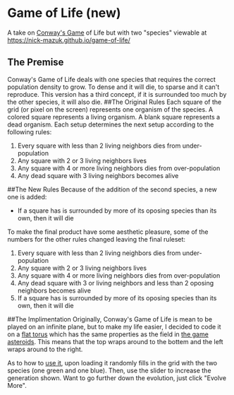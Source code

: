 # Game of Life (new)
A take on [Conway's Game](https://en.wikipedia.org/wiki/Conway%27s_Game_of_Life) of Life but with two "species" viewable at https://nick-mazuk.github.io/game-of-life/
## The Premise
Conway's Game of Life deals with one species that requires the correct population density to grow. To dense and it will die, to sparse and it can't reproduce. This version has a third concept, if it is surrounded too much by the other species, it will also die.
##The Original Rules
Each square of the grid (or pixel on the screen) represents one organism of the species. A colored square represents a living organism. A blank square represents a dead organism. Each setup determines the next setup according to the following rules:

1. Every square with less than 2 living neighbors dies from under-population
2. Any square with 2 or 3 living neighbors lives
3. Any square with 4 or more living neighbors dies from over-population
4. Any dead square with 3 living neighbors becomes alive

##The New Rules
Because of the addition of the second species, a new one is added:

- If a square has is surrounded by more of its oposing species than its own, then it will die

To make the final product have some aesthetic pleasure, some of the numbers for the other rules changed leaving the final ruleset:

1. Every square with less than 2 living neighbors dies from under-population
2. Any square with 2 or 3 living neighbors lives
3. Any square with 4 or more living neighbors dies from over-population
4. Any dead square with 3 or living neighbors and less than 2 oposing neighbors becomes alive
5. If a square has is surrounded by more of its oposing species than its own, then it will die

##The Implimentation
Originally, Conway's Game of Life is mean to be played on an infinite plane, but to make my life easier, I decided to code it on a [flat torus](https://en.wikipedia.org/wiki/Torus#Flat_torus) which has the same properties as the field in <a href="https://en.wikipedia.org/wiki/Asteroids_(video_game)">the game asteroids</a>. This means that the top wraps around to the bottem and the left wraps around to the right.

As to how to [use it](https://nick-mazuk.github.io/game-of-life/), upon loading it randomly fills in the grid with the two species (one green and one blue). Then, use the slider to increase the generation shown. Want to go further down the evolution, just click "Evolve More".
